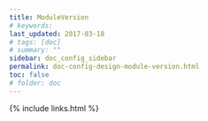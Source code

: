 ```yaml
---
title: ModuleVersion
# keywords:
last_updated: 2017-03-18
# tags: [doc]
# summary: ""
sidebar: doc_config_sidebar
permalink: doc-config-design-module-version.html
toc: false
# folder: doc
---
```


{% include links.html %}

